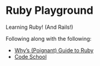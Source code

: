 # Ruby Playground
Learning Ruby! (And Rails!)

Following along with the following:
- [Why’s (Poignant) Guide to Ruby](https://poignant.guide)
- [Code School](https://www.codeschool.com/learn/ruby)
